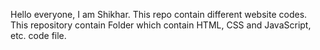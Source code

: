 Hello everyone, I am Shikhar.
This repo contain different website codes.
This repository contain Folder which contain HTML, CSS and JavaScript, etc. code file.

